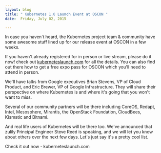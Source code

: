 ```yaml
---
layout: blog
title: " Kubernetes 1.0 Launch Event at OSCON "
date:  Friday, July 02, 2015 

---
```

In case you haven't heard, the Kubernetes project team & community have some awesome stuff lined up for our release event at OSCON in a few weeks.  
  
If you haven't already registered for in person or live stream, please do it now! check out [kuberneteslaunch.com](http://kuberneteslaunch.com/) for all the details. You can also find out there how to get a free expo pass for OSCON which you'll need to attend in person.  
  
We'll have talks from Google executives Brian Stevens, VP of Cloud Product, and Eric Brewer, VP of Google Infrastructure. They will share their perspective on where Kubernetes is and where it's going that you won't want to miss.  
  
Several of our community partners will be there including CoreOS, Redapt, Intel, Mesosphere, Mirantis, the OpenStack Foundation, CloudBees, Kismatic and Bitnami.  
  
And real life users of Kubernetes will be there too. We've announced that zulily Principal Engineer Steve Reed is speaking, and we will let you know about others over the next few days. Let's just say it's a pretty cool list.  
  
Check it out now - kuberneteslaunch.com


